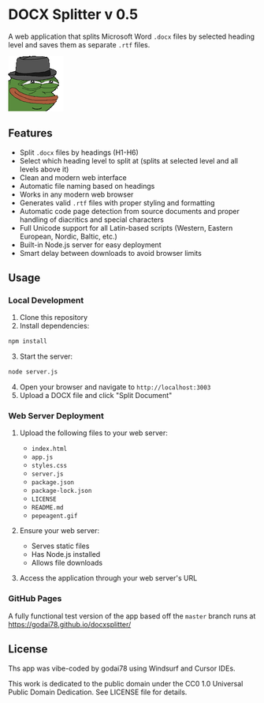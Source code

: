 # DOCX Splitter v 0.5

A web application that splits Microsoft Word `.docx` files by selected heading level and saves them as separate `.rtf` files.

![Pepe Agent](pepeagent.gif)

## Features

- Split `.docx` files by headings (H1-H6)
- Select which heading level to split at (splits at selected level and all levels above it)
- Clean and modern web interface
- Automatic file naming based on headings
- Works in any modern web browser
- Generates valid `.rtf` files with proper styling and formatting
- Automatic code page detection from source documents and proper handling of diacritics and special characters
- Full Unicode support for all Latin-based scripts (Western, Eastern European, Nordic, Baltic, etc.)
- Built-in Node.js server for easy deployment
- Smart delay between downloads to avoid browser limits

## Usage

### Local Development
1. Clone this repository
2. Install dependencies:
```bash
npm install
```
3. Start the server:
```bash
node server.js
```
4. Open your browser and navigate to `http://localhost:3003`
5. Upload a DOCX file and click "Split Document"

### Web Server Deployment
1. Upload the following files to your web server:
	- `index.html`
	- `app.js`
	- `styles.css`
	- `server.js`
	- `package.json`
	- `package-lock.json`
	- `LICENSE`
	- `README.md`
	- `pepeagent.gif`

2. Ensure your web server:
	- Serves static files
	- Has Node.js installed
	- Allows file downloads

3. Access the application through your web server's URL

### GitHub Pages

A fully functional test version of the app based off the `master` branch runs at https://godai78.github.io/docxsplitter/

## License

Ths app was vibe-coded by godai78 using Windsurf and Cursor IDEs.

This work is dedicated to the public domain under the CC0 1.0 Universal Public Domain Dedication. See LICENSE file for details.

